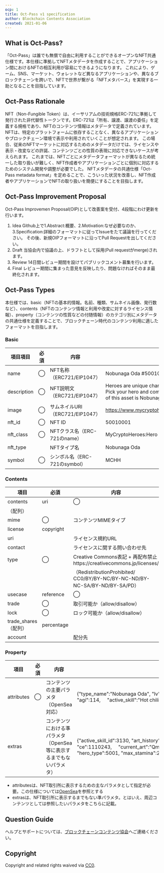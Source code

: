 ```yaml
---
ocp: 1
title: Oct-Pass v1 specification
author: Blockchain Contents Association
created: 2021-01-06
---
```


## What is Oct-Pass?

「Oct-Pass」は誰でも無償で自由に利用することができるオープンなNFT共通仕様です。本仕様に準拠してNFTメタデータを作成することで、アプリケーション間におけるNFTの相互利用が容易にできるようになります。 これにより、ゲーム、SNS、マーケット、ウォレットなど異なるアプリケーションや、異なるブロックチェーンを跨いで、NFTで世界が繋がる「NFTメタバース」を実現する一助となることを目指しています。

## Oct-Pass Rationale

NFT（Non-Fungible Token）は、イーサリアムの技術規格ERC-721に準拠して発行された非代替性トークンです。ERC-721は「所有、譲渡、譲渡の委任」を定義する規格であり、NFTのコンテンツ情報はメタデータで定義されています。
NFTは、特定のプラットフォームに依存することなく、異なるアプリケーションやブロックチェーン環境で表示や利用されていくことが想定されます。 この場合、従来のNFTマーケットに対応するためのメタデータだけでは、ライセンスや表示・改変などの許諾、コンテンツごとの性質の表現に対応できないケースが考えられます。
これまでは、NFTごとにメタデータフォーマットが異なるため統一した取り扱いが難しく、NFT作成者やアプリケーションごとに個別に対応するためのシステム開発や調整が必要でした。
NFTメタデータの共通仕様「Oct-Pass metadata format」を定めることで、こういった状況を改善し、NFT作成者やアプリケーションでNFTの取り扱いを簡便にすることを目指します。

## Oct-Pass Improvement Proposal
Oct-Pass Improvemen Proposal(OIP)として改善案を受付、4段階にわけ更新を行います。
1. Idea
Github上で1.Abstract:概要、2.Motivation:なぜ必要なのか、3.Specification:詳細のフォーマットに従ってIssueをたて議論を行ってください。
その後、新規OIPフォーマットに沿ってPull Requestを出してください。
2. Draft
当協会内で協議の上、ドラフトとして採用(Pull requestがmerge)されます。
3. Review
14日間レビュー期間を設けてパブリックコメント募集を行います。
4. Final
レビュー期間に集まった意見を反映したり、問題なければそのまま最終化されます。

## Oct-Pass Types
本仕様では、basic（NFTの基本的情報。名前、種類、サムネイル画像、発行数など）、contents（NFTのコンテンツ情報と利用や改変に対するライセンス情報）、property（コンテンツの性質などの付随情報）のカテゴリ別にメタデータの共通仕様を定義することで、ブロックチェーン時代のコンテンツ利用に適したフォーマットを目指します。

### Basic
| 項目項目     | 必須    | 内容                                 | 例                                                                                                                                                           | 
| ------------ | ------- | ------------------------------------ | ------------------------------------------------------------------------------------------------------------------------------------------------------------ | 
| name         | ◯      | NFT名称（ERC721/EIP1047）            | Nobunaga Oda #50010006 Lv.100                                                                                                                                | 
| description  | ◯      | NFT説明文（ERC721/EIP1047）          | Heroes are unique characters, originated from My Crypto Heroes. Pick your hero and compete in the MCH universe! The hero type of this asset is Nobunaga Oda. | 
| image        | ◯      | サムネイルURI（ERC721/EIP1047）      | https://www.mycryptoheroes.net/images/heroes/2000/5001.png                                                                                                   | 
| nft_id       | ◯      | NFT ID                               | 50010001                                                                                                                                                     | 
| nft_class    | ◯      | NFTクラス名（ERC-721のname）         | MyCryptoHeroes:Hero                                                                                                                                          | 
| nft_type     |         | NFTタイプ名                          | Nobunaga Oda                                                                                                                                                 | 
| symbol       | ◯      | シンボル名（ERC-721のsymbol）        | MCHH                                                                                                                                                         | 

### Contents
| 項目                 | 必須       | 内容                                                                        | 例                                         |                                                            | 
| -------------------- | ---------- | --------------------------------------------------------------------------- | ------------------------------------------ | ---------------------------------------------------------- | 
| contents             | uri        | ◯                                                                          | コンテンツURI                              | https://www.mycryptoheroes.net/images/heroes/2000/5001.png | 
| （配列）             |            |                                                                             |                                            |                                                            | 
| mime                 | ◯         | コンテンツMIMEタイプ                                                        | image/png                                  |                                                            | 
| license              | copyright  |                                                                             | コピーライト文言                           | © 2018 double jump.tokyo, inc                              | 
| uri                  |            | ライセンス規約URL                                                           | https://www.mycryptoheroes.net/ja/terms    |                                                            | 
| contact              |            | ライセンスに関する問い合わせ先                                              | info@doublejump.tokyo                      |                                                            | 
| type                 | ◯         | Creative Commons表記 + 再配布禁止https://creativecommons.jp/licenses/       | BY-NC                                      |                                                            | 
|                      |            | （RedistributionProhibited/ CC0/BY/BY-NC/BY-NC-ND/BY-NC-SA/BY-ND/BY-SA/PD） |                                            |                                                            | 
| usecase              | reference  | ◯                                                                          | 参照可能か（allow/disallow）               | allow                                                      | 
| trade                | ◯         | 取引可能か（allow/disallow）                                                | allow                                      |                                                            | 
| lock                 | ◯         | ロック可能か（allow/disallow）                                              | disallow                                   |                                                            | 
| trade_shares（配列） | percentage |                                                                             | 取引手数料配分%                            | 2.5                                                        | 
| account              |            | 配分先                                                                      | 0x6738001581C6ac28f7B05bfca3348caFB05Ef289 |                                                            | 


### Property
| 項目       | 必須 | 内容                                                                  | 例                                                                                                                                                                                                                                                                          | 
| ---------- | ---- | --------------------------------------------------------------------- | --------------------------------------------------------------------------------------------------------------------------------------------------------------------------------------------------------------------------------------------------------------------------- | 
| attributes | ◯   | コンテンツの主要パラメタ（OpenSea対応）                               | {"type_name":"Nobunaga Oda", "lv":100, "rarity":"Legendary", "hp":471, "phy":202, "int":79, "agi":114,&nbsp;&nbsp;&nbsp;&nbsp;&nbsp;"active_skill":"Hot chili pepper", "passive_skill":"Rule the Empire by Force"},                                                         | 
| extras     |      | コンテンツにおける準パラメタ（OpenSea等に表示するまでもないパラメタ） | {"active_skill_id":3130, "art_history":["略"], "ce":1110243,&nbsp;&nbsp;&nbsp;&nbsp;&nbsp;"current_art":"Qmez4jc4S9y2mYyNDZpXaqXNHdcK636LfgPJqpvzcNwU8x",&nbsp;&nbsp;&nbsp;&nbsp;&nbsp;"current_stamina":40, "hero_type":5001, "max_stamina":288, "passive_skill_id":1001}} | 

* attributesは、NFT取引所に表示するための主なパラメタとして指定が必要。この仕様については[OpenSea](https://docs.opensea.io/docs/metadata-standards)を参照とする
* extrasは、NFT取引所に表示するまでもない準パラメタ。とはいえ、周辺コンテンツとしては参照したいパラメタをこちらに記載。



## Question Guide
ヘルプとサポートについては、[ブロックチェーンコンテンツ協会](https://www.blockchaincontents.org/contact)へご連絡ください。

## Copyright
Copyright and related rights waived via [CC0](https://creativecommons.org/publicdomain/zero/1.0/).
